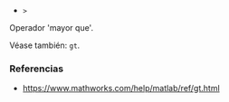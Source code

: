 * `>`

Operador 'mayor que'.

Véase también: `gt`.

### Referencias

* https://www.mathworks.com/help/matlab/ref/gt.html

